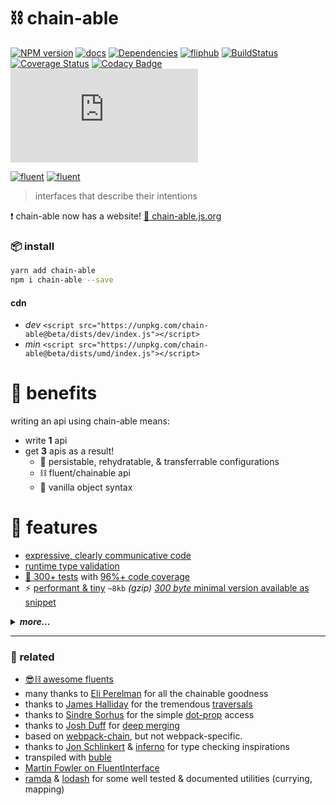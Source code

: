 # ⛓ chain-able

[![NPM version][chain-able-npm-image]][chain-able-npm-url]
[![docs](https://img.shields.io/badge/📖-docs-blue.svg)](https://github.com/fluents/chain-able/wiki)
[![Dependencies][david-deps-img]][david-deps-url]
[![fliphub][gitter-badge]][gitter-url]
[![BuildStatus](https://travis-ci.org/fluents/awesome-fluents.svg?branch=master)](https://travis-ci.org/fluents/awesome-fluents)
[![Coverage Status](https://coveralls.io/repos/github/fluents/chain-able/badge.svg?branch=master)](https://coveralls.io/github/fluents/chain-able?branch=master)
[![Codacy Badge](https://api.codacy.com/project/badge/Grade/b1d92a30c4aa43df9a6233cfadde2307)](https://www.codacy.com/app/aretecode/chain-able?utm_source=github.com&amp;utm_medium=referral&amp;utm_content=fluents/chain-able&amp;utm_campaign=Badge_Grade)
[![gzip size](http://img.badgesize.io/https://unpkg.com/chain-able@4.0.6/dists/amd/index.js?compression=gzip)](https://unpkg.com/chain-able@4.0.6)

[![fluent](https://img.shields.io/badge/⛓-fluent-9659F7.svg)](https://github.com/fluents/awesome-fluents)
[![fluent](https://img.shields.io/badge/🎡-playground-black.svg)](https://aretecode.github.io/chain-able-playground/)

[david-deps-img]: https://img.shields.io/badge/0-dependencies-blue.svg
[david-deps-url]: https://david-dm.org/fluents/chain-able
[chain-able-npm-image]: https://img.shields.io/npm/v/chain-able.svg
[chain-able-npm-url]: https://npmjs.org/package/chain-able
[license-image]: http://img.shields.io/badge/license-MIT-blue.svg?style=flat
[license-url]: https://spdx.org/licenses/MIT
[gitter-badge]: https://img.shields.io/gitter/room/fliphub/pink.svg
[gitter-url]: https://gitter.im/fliphub/Lobby

[wiki]: https://github.com/fluents/chain-able/wiki
[deps]: https://github.com/fluents/chain-able/wiki/deps
[parent]: https://github.com/fluents/chain-able/wiki/parent
[analogy]: https://github.com/fluents/chain-able/wiki/analogy
[Observe]: https://github.com/fluents/chain-able/wiki/Observe
[DotProp]: https://github.com/fluents/chain-able/wiki/DotProp
[Schema]: https://github.com/fluents/chain-able/wiki/Schema
[Transform]: https://github.com/fluents/chain-able/wiki/Transform
[Shorthand]: https://github.com/fluents/chain-able/wiki/Shorthand
[API]: https://github.com/fluents/chain-able/wiki/api
[compose]: https://github.com/fluents/chain-able/wiki/Compose
[Chainable]: https://github.com/fluents/chain-able/wiki/Chainable
[ChainedMap]: https://github.com/fluents/chain-able/wiki/ChainedMap
[ChainedSet]: https://github.com/fluents/chain-able/wiki/ChainedSet
[FactoryChain]: https://github.com/fluents/chain-able/wiki/FactoryChain
[MergeChain]: https://github.com/fluents/chain-able/wiki/MergeChain
[MethodChain]: https://github.com/fluents/chain-able/wiki/MethodChain
[TraverseChain]: https://github.com/fluents/chain-able/wiki/TraverseChain
[CHANGELOG]: https://github.com/fluents/chain-able/blob/master/docs/CHANGELOG.md
[Snippet]: https://github.com/fluents/chain-able/wiki/Snippet
[Examples]: https://github.com/fluents/chain-able/wiki/Examples
[ExamplesPrimitives]: https://github.com/fluents/chain-able/wiki/Primitives
[ExamplesLocalStorage]: https://github.com/fluents/chain-able/wiki/LocalStorage
[ExamplesExpressive]: https://github.com/fluents/chain-able/wiki/LocalStorage
[ExamplesComparison]: https://github.com/fluents/chain-able/wiki/Comparison
[ExamplesIteratable]: https://github.com/fluents/chain-able/wiki/Iteratable
[TypeDefs]: https://github.com/fluents/chain-able/tree/master/typings
[Tests]: https://github.com/fluents/chain-able/tree/master/test
[Src]: https://github.com/fluents/chain-able/tree/master/src
[map]: https://ponyfoo.com/articles/es6-maps-in-depth
[set]: https://developer.mozilla.org/en/docs/Web/JavaScript/Reference/Global_Objects/Set
[cov]: https://coveralls.io/github/fluents/chain-able?branch=master

> interfaces that describe their intentions

❗ chain-able now has a website!
[🔗 chain-able.js.org](https://chain-able.js.org)

### 📦 install

```bash
yarn add chain-able
npm i chain-able --save
```

#### cdn
- _dev_ `<script src="https://unpkg.com/chain-able@beta/dists/dev/index.js"></script>`
- _min_ `<script src="https://unpkg.com/chain-able@beta/dists/umd/index.js"></script>`


# 🏰 benefits

writing an api using chain-able means:
- write **1** api
- get **3** apis as a result!
  - 🍉 persistable, rehydratable, & transferrable configurations
  - ⛓ fluent/chainable api
  - 🍦 vanilla object syntax

# 🎁 features

- [expressive, clearly communicative code][wiki]
- [runtime type validation][Schema]
- [🔬 300+ tests][Tests] with [96%+ code coverage][cov]
- ⚡ [performant & tiny][Src] `~8kb` _(gzip)_ [_300 byte_ minimal version available as snippet][snippet]

<details><summary><em><b>more...</b></em></summary>

- [🌐 api][API]
  - [⛓ Chainable][Chainable]
  - [🗺 ChainedMap][ChainedMap]
  - [🔢 ChainedSet][ChainedSet]
  - [🍴 extends Map & Set, same transparent api][map]
  - [🔣 symbols to make usage even easier][Chainable]
- [🍭 iteratable][ExamplesIteratable]
- [🗣 expressive][ExamplesExpressive]
- [👾 makes solving complex problems simple][Examples]
- [💆 seamless native integration][ExamplesPrimitives]
- [🎼 compose & decorate][compose]
  - [👂 observe with Wildcard/Glob, RegExp, Functions][Observe]
  - [🤖 transform][Transform]
  - [🕵 debug][Shorthand]
  - [👣 traverse **any** data][TraverseChain]
  - [⚖️ fast deepEquals][Transform]
  - [🗺 remap][Transform]
  - [👆 tap][ChainedMap]
  - [🔋 toggleable dot.prop][DotProp]
  - [🖐 shorthands, wrap, return, setIfEmpty][Shorthand]
- [🛂 types, schemas, validation][Schema]
- [🔌 method builder][MethodChain]
  - [`onCall`][MethodChain]
  - [`onSet`][MethodChain]
  - [`onGet`][MethodChain]
  - [`type`][MethodChain]
  - [`define`][MethodChain]
  - [`getSet`][MethodChain]
  - [`default`][MethodChain]
  - [`initial`][MethodChain]
  - [`bind`][MethodChain]
  - [`camelCase`][MethodChain]
  - [`autoIncrement`][MethodChain]
  - [`factory`][MethodChain]
  - [`returns`][MethodChain]
  - [`callReturns`][MethodChain]
  - [`decorate (any object!)`][MethodChain]
- [🏭 infinitely nestable understandable factories][FactoryChain]
- [▶️◀️ easy deep merging][MergeChain]
- [☮️ compatibility - typescript, nodejs,  webpack, rollup, fusebox, babel, buble, amd][API]

</details>

-----

### 🔗 related

- [😎⛓ awesome fluents](https://github.com/fluents/awesome-fluents)
- many thanks to [Eli Perelman](https://github.com/eliperelman) for all the chainable goodness
- thanks to [James Halliday](https://github.com/substack) for the tremendous [traversals](https://github.com/substack/js-traverse)
- thanks to [Sindre Sorhus](https://github.com/sindresorhus) for the simple [dot-prop](https://github.com/sindresorhus/dot-prop) access
- thanks to [Josh Duff](https://github.com/KyleAMathews) for [deep merging](https://github.com/KyleAMathews/deepmerge)
- based on [webpack-chain](https://github.com/mozilla-rpweb/webpack-chain), but not webpack-specific.
- thanks to [Jon Schlinkert](https://github.com/jonschlinkert/kind-of) & [inferno](https://github.com/infernojs/inferno/blob/master/packages/inferno-shared/src/index.ts) for type checking inspirations
- transpiled with [buble](https://gitlab.com/Rich-Harris/buble)
- [Martin Fowler on FluentInterface](https://www.martinfowler.com/bliki/FluentInterface.html)
- [ramda](https://github.com/ramda/ramda) & [lodash](https://github.com/lodash/lodash) for some well tested & documented utilities (currying, mapping)
